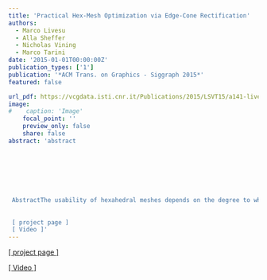 ```yaml
---
title: 'Practical Hex-Mesh Optimization via Edge-Cone Rectification'
authors:
  - Marco Livesu
  - Alla Sheffer
  - Nicholas Vining
  - Marco Tarini
date: '2015-01-01T00:00:00Z'
publication_types: ['1']
publication: '*ACM Trans. on Graphics - Siggraph 2015*'
featured: false

url_pdf: https://vcgdata.isti.cnr.it/Publications/2015/LSVT15/a141-livesu.pdf
image:
#    caption: 'Image'
    focal_point: ''
    preview_only: false
    share: false
abstract: 'abstract
 	
 	
 	
 
 
 
 
 AbstractThe usability of hexahedral meshes depends on the degree to which the shape of their elements deviates from a perfect cube; a single concave, or inverted element makes a mesh unusable. While a range of methods exist for discretizing 3D objects with an initial topologically suitable hex mesh, their output meshes frequently contain poorly shaped and even inverted elements, requiring a further quality optimization step. We introduce a novel framework for optimizing hex-mesh quality capable of generating inversion-free high-quality meshes from such poor initial inputs. We recast hex quality improvement as an optimization of the shape of overlapping cones, or unions, of tetrahedra surrounding every directed edge in the hex mesh, and show the two to be equivalent. We then formulate cone shape optimization as a sequence of convex quadratic optimization problems, where hex convexity is encoded via simple linear inequality constraints. As this solution space may be empty, we therefore present an alternate formulation which allows the solver to proceed even when constraints cannot be satisfied exactly. We iteratively improve mesh element quality by solving at each step a set of local, per-cone, convex constrained optimization problems, followed by a global energy minimization step which reconciles these local solutions. This latter method provides no theoretical guarantees on the solution but produces inversion-free, high quality meshes in practice. We demonstrate the robustness of our framework by optimizing numerous poor quality input meshes generated using a variety of initial meshing methods and producing high-quality inversion-free meshes in each case. We further validate our algorithm by comparing it against previous work, and demonstrate a significant improvement in both worst and average element quality.
 
 
 [ project page ]
 [ Video ]'
---
```

[[ project page ]](http://www.cs.ubc.ca/labs/imager/tr/2015/untangler/)

[[ Video ]
](https://www.youtube.com/watch?v=QCts--i99yA)

